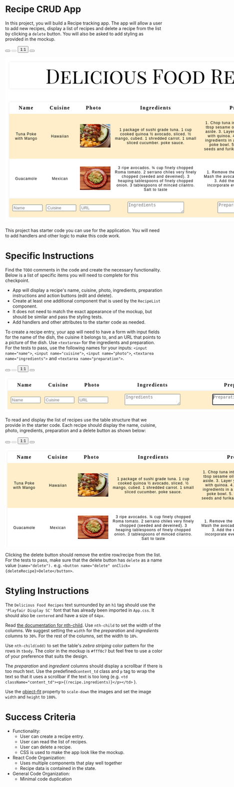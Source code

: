 <div class="scrollable-container" ng-transclude=""> <div markdown="fileTab.file.challenge.instructions" class="markdown collapsed"><h1>Recipe CRUD App</h1><p>In this project, you will build a Recipe tracking app. The app will allow a user to add new recipes, display a list of recipes and delete a recipe from the list by clicking a  <code>delete</code> button. You will also be asked to add styling as provided in the mockup.</p>
<p><zoomable-image zoom-disabled="expandable &amp;&amp; !expanded" class="enabled" style="height: 527px;"><!----><span class="zoomable-image-controls" ng-if="$ctrl.enabled" style=""> <button class="btn-default btn-sm icon-expand" ng-click="$ctrl.expandOrContract($event)" tooltip="Make this image as large as possible" type="button"></button> <button class="btn-default btn-sm icon-minus" ng-click="$ctrl.zoomOut($event)" ng-disabled="$ctrl.zoomOutDisabled" tooltip="Zoom Out" type="button" disabled="disabled"></button> <button class="btn-default btn-sm" ng-class="{ active: $ctrl.is100 }" ng-click="$ctrl.zoom100($event)" tooltip="Zoom 1:1 pixels" type="button"> 1:1 </button> <button class="btn-default btn-sm icon-plus" ng-click="$ctrl.zoomIn($event)" ng-disabled="$ctrl.zoomInDisabled" tooltip="Zoom In" type="button"></button> </span><!----> <div class="zoomable-image-scrollbox" ng-transclude="" ng-dblclick="$ctrl.autoZoom($event)" tooltip="You can zoom into this image using the controls, or double-clicking on it" tooltip-position="top" scroll-on-drag="$ctrl.enabled &amp;&amp; $ctrl.zoomed" tabindex="0"><img src="https://github.com/gabrielsanchez/erddiagram/blob/main/deliciousfoods.png?raw=true" alt="Recipe app" style="width: 1042.03px; height: 525px; max-width: none;"></div></zoomable-image><br>
This project has starter code you can use for the application. You will need to add handlers and other logic to make this code work.</p>
<h1>Specific Instructions</h1><p>Find the <code>TODO</code> comments in the code and create the necessary functionality. Below is a list of specific items you will need to complete for this checkpoint.</p>
<ul>
<li>App will display a recipe's name, cuisine, photo, ingredients, preparation instructions and action buttons (edit and delete).</li>
<li>Create at least one additional component that is used by the <code>RecipeList</code> component.</li>
<li>It does not need to match the exact appearance of the mockup, but should be similar and pass the styling tests.</li>
<li>Add handlers and other attributes to the starter code as needed.</li>
</ul>
<p>To create a recipe entry, your app will need to have a form with input fields for the name of the dish, the cuisine it belongs to, and an URL that points to a picture of the dish. Use <code>&lt;textarea&gt;</code> for the ingredients and preparation. For the tests to pass, use the following names for your inputs: <code>&lt;input name="name"&gt;</code>,  <code>&lt;input name="cuisine"&gt;</code>,  <code>&lt;input name="photo"&gt;</code>,  <code>&lt;textarea name="ingredients"&gt;</code> and <code>&lt;textarea name="preparation"&gt;</code>.</p>
<p><zoomable-image zoom-disabled="expandable &amp;&amp; !expanded" class="enabled" style="height: 115px;"><!----><span class="zoomable-image-controls" ng-if="$ctrl.enabled" style=""> <button class="btn-default btn-sm icon-expand" ng-click="$ctrl.expandOrContract($event)" tooltip="Make this image as large as possible" type="button"></button> <button class="btn-default btn-sm icon-minus" ng-click="$ctrl.zoomOut($event)" ng-disabled="$ctrl.zoomOutDisabled" tooltip="Zoom Out" type="button" disabled="disabled"></button> <button class="btn-default btn-sm" ng-class="{ active: $ctrl.is100 }" ng-click="$ctrl.zoom100($event)" tooltip="Zoom 1:1 pixels" type="button"> 1:1 </button> <button class="btn-default btn-sm icon-plus" ng-click="$ctrl.zoomIn($event)" ng-disabled="$ctrl.zoomInDisabled" tooltip="Zoom In" type="button"></button> </span><!----> <div class="zoomable-image-scrollbox" ng-transclude="" ng-dblclick="$ctrl.autoZoom($event)" tooltip="You can zoom into this image using the controls, or double-clicking on it" tooltip-position="top" scroll-on-drag="$ctrl.enabled &amp;&amp; $ctrl.zoomed" tabindex="0"><img src="https://github.com/gabrielsanchez/erddiagram/blob/main/create-recipe.png?raw=true" alt="Create a recipe " style="width: 1027.81px; height: 113px; max-width: none;"></div></zoomable-image></p>
<p>To read and display the list of recipes use the table structure that we provide in the starter code. Each recipe should display the name, cuisine, photo, ingredients, preparation and a delete button as shown below:</p>
<p><zoomable-image zoom-disabled="expandable &amp;&amp; !expanded" class="enabled" style="height: 316px;"><!----><span class="zoomable-image-controls" ng-if="$ctrl.enabled" style=""> <button class="btn-default btn-sm icon-expand" ng-click="$ctrl.expandOrContract($event)" tooltip="Make this image as large as possible" type="button"></button> <button class="btn-default btn-sm icon-minus" ng-click="$ctrl.zoomOut($event)" ng-disabled="$ctrl.zoomOutDisabled" tooltip="Zoom Out" type="button" disabled="disabled"></button> <button class="btn-default btn-sm" ng-class="{ active: $ctrl.is100 }" ng-click="$ctrl.zoom100($event)" tooltip="Zoom 1:1 pixels" type="button"> 1:1 </button> <button class="btn-default btn-sm icon-plus" ng-click="$ctrl.zoomIn($event)" ng-disabled="$ctrl.zoomInDisabled" tooltip="Zoom In" type="button"></button> </span><!----> <div class="zoomable-image-scrollbox" ng-transclude="" ng-dblclick="$ctrl.autoZoom($event)" tooltip="You can zoom into this image using the controls, or double-clicking on it" tooltip-position="top" scroll-on-drag="$ctrl.enabled &amp;&amp; $ctrl.zoomed" tabindex="0"><img src="https://github.com/gabrielsanchez/erddiagram/blob/main/recipeapplist.png?raw=true" alt="Recipe list" style="width: 1022.49px; height: 314px; max-width: none;"></div></zoomable-image></p>
<p>Clicking the delete button should remove the entire row/recipe from the list. For the tests to pass, make sure that the delete button has <code>delete</code> as a name value (<code>name="delete").</code> e.g. <code>&lt;button name="delete" onClick={deleteRecipe}&gt;Delete&lt;/button&gt;</code>.</p>
<h1>Styling Instructions</h1><p>The <code>Delicious Food Recipes</code> text surrounded by an <code>h1</code> tag  should use the <code>'Playfair Display SC'</code> font that has already been imported in <code>App.css</code>. It should also be <code>centered</code> and have a size of <code>64px</code>.</p>
<p> Read <a href="https://developer.mozilla.org/en-US/docs/Web/CSS/:nth-child" target="_blank" rel="noopener">the documentation for nth-child</a>. Use <code>nth-child</code> to set the width of the columns. We suggest setting the <code>width</code> for the <em>preparation</em> and <em>ingredients</em> columns to  <code>30%</code>. For the rest of the columns, set the width to <code>10%</code>.</p>
<p>Use <code>nth-child(odd)</code>  to set the table's <em>zebra striping</em> color pattern for the rows in <code>tbody</code>. The color in the mockup is <code>#fff0c7</code> but feel free to use a color of your preference that suits the design.</p>
<p>The <em>preparation</em> and <em>ingredient</em> columns should display a scrollbar if there is too much text. Use  the predefined<code>content_td</code> class  and <code>p</code> tag to wrap the text so that it uses a scrollbar if the text is too long  (e.g. <code>&lt;td className="content_td"&gt;&lt;p&gt;{(recipe.ingredients)}&lt;/p&gt;&lt;/td&gt;</code> ).</p>
<p>Use the <a href="https://developer.mozilla.org/en-US/docs/Web/CSS/object-fit" target="_blank" rel="noopener">object-fit</a> property to <code>scale-down</code> the images and set the image <code>width</code> and <code>height</code> to <code>100%</code>.</p>
<h1>Success Criteria</h1><ul>
<li>Functionality:<ul>
<li>User can create a recipe entry.</li>
<li>User can read the list of recipes.</li>
<li>User can delete a recipe.</li>
<li>CSS is used to make the app look like the mockup.</li>
</ul>
</li>
<li>React Code Organization:<ul>
<li>Uses multiple components that play well together</li>
<li>Recipe data is contained in the state.</li>
</ul>
</li>
<li>General Code Organization:<ul>
<li>Minimal code duplication</li>
</ul>
</li>
</ul>
</div> <score-card-instructions challenge="fileTab.file.challenge"><!----></score-card-instructions> </div>